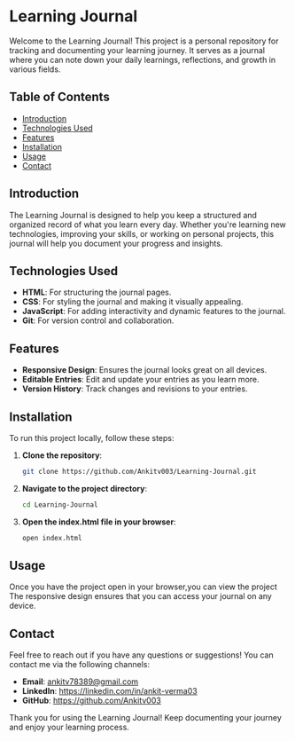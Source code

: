 # Learning Journal

Welcome to the Learning Journal! This project is a personal repository for tracking and documenting your learning journey. It serves as a journal where you can note down your daily learnings, reflections, and growth in various fields.

## Table of Contents

- [Introduction](#introduction)
- [Technologies Used](#technologies-used)
- [Features](#features)
- [Installation](#installation)
- [Usage](#usage)
- [Contact](#contact)

## Introduction

The Learning Journal is designed to help you keep a structured and organized record of what you learn every day. Whether you're learning new technologies, improving your skills, or working on personal projects, this journal will help you document your progress and insights.

## Technologies Used

- **HTML**: For structuring the journal pages.
- **CSS**: For styling the journal and making it visually appealing.
- **JavaScript**: For adding interactivity and dynamic features to the journal.
- **Git**: For version control and collaboration.

## Features


- **Responsive Design**: Ensures the journal looks great on all devices.
- **Editable Entries**: Edit and update your entries as you learn more.
- **Version History**: Track changes and revisions to your entries.

## Installation

To run this project locally, follow these steps:

1. **Clone the repository**:
    ```bash
    git clone https://github.com/Ankitv003/Learning-Journal.git
    ```

2. **Navigate to the project directory**:
    ```bash
    cd Learning-Journal
    ```

3. **Open the index.html file in your browser**:
    ```bash
    open index.html
    ```

## Usage

Once you have the project open in your browser,you can view the project The responsive design ensures that you can access your journal on any device.


## Contact

Feel free to reach out if you have any questions or suggestions! You can contact me via the following channels:

- **Email**: ankitv78389@gmail.com
- **LinkedIn**: https://linkedin.com/in/ankit-verma03
- **GitHub**: https://github.com/Ankitv003

Thank you for using the Learning Journal! Keep documenting your journey and enjoy your learning process.
